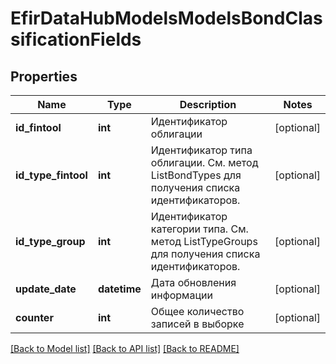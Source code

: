 # EfirDataHubModelsModelsBondClassificationFields

## Properties
Name | Type | Description | Notes
------------ | ------------- | ------------- | -------------
**id_fintool** | **int** | Идентификатор облигации | [optional] 
**id_type_fintool** | **int** | Идентификатор типа облигации. См. метод ListBondTypes для получения списка идентификаторов. | [optional] 
**id_type_group** | **int** | Идентификатор категории типа. См. метод ListTypeGroups для получения списка идентификаторов. | [optional] 
**update_date** | **datetime** | Дата обновления информации | [optional] 
**counter** | **int** | Общее количество записей в выборке | [optional] 

[[Back to Model list]](../README.md#documentation-for-models) [[Back to API list]](../README.md#documentation-for-api-endpoints) [[Back to README]](../README.md)

